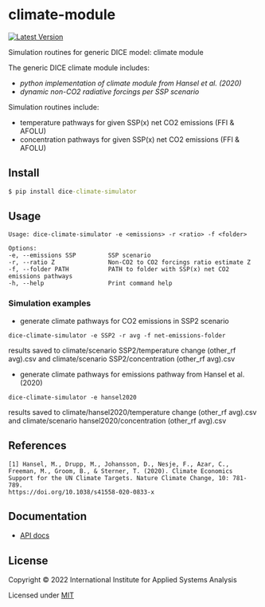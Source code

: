 # climate-module

[![Latest Version](https://pypip.in/version/dice-climate-simulator/badge.svg)](https://pypi.python.org/pypi/dice-climate-simulator/)

Simulation routines for generic DICE model: climate module



The generic DICE climate module includes:
  * *python implementation of climate module from Hansel et al. (2020)*
  * *dynamic non-CO2 radiative forcings per SSP scenario*



Simulation routines include:
  * temperature pathways for given SSP(x) net CO2 emissions (FFI & AFOLU)
  * concentration pathways for given SSP(x) net CO2 emissions (FFI & AFOLU)

## Install

```cmd
$ pip install dice-climate-simulator
```

## Usage

  ```
  Usage: dice-climate-simulator -e <emissions> -r <ratio> -f <folder>

  Options:
  -e, --emissions SSP         SSP scenario
  -r, --ratio Z               Non-CO2 to CO2 forcings ratio estimate Z
  -f, --folder PATH           PATH to folder with SSP(x) net CO2 emissions pathways
  -h, --help                  Print command help
  ```

### Simulation examples

  * generate climate pathways for CO2 emissions in SSP2 scenario
  ```
  dice-climate-simulator -e SSP2 -r avg -f net-emissions-folder
  ```
  results saved to climate/scenario SSP2/temperature change (other_rf avg).csv
  and climate/scenario SSP2/concentration (other_rf avg).csv

  * generate climate pathways for emissions pathway from Hansel et al. (2020)
  ```
  dice-climate-simulator -e hansel2020
  ```
  results saved to climate/hansel2020/temperature change (other_rf avg).csv
  and climate/scenario hansel2020/concentration (other_rf avg).csv

## References

```
[1] Hansel, M., Drupp, M., Johansson, D., Nesje, F., Azar, C., Freeman, M., Groom, B., & Sterner, T. (2020). Climate Economics Support for the UN Climate Targets. Nature Climate Change, 10: 781-789.
https://doi.org/10.1038/s41558-020-0833-x
```

## Documentation

* [API docs](https://shchipts.github.io/generic-dice/)

## License

Copyright © 2022 International Institute for Applied Systems Analysis

Licensed under [MIT](http://opensource.org/licenses/MIT)
